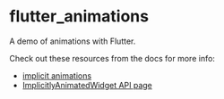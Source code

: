 # flutter_animations

A demo of animations with Flutter.

Check out these resources from the docs for more info:  

- [implicit animations](https://flutter.dev/docs/development/ui/animations/implicit-animations)
- [ImplicitlyAnimatedWidget API page](https://api.flutter.dev/flutter/widgets/ImplicitlyAnimatedWidget-class.html)